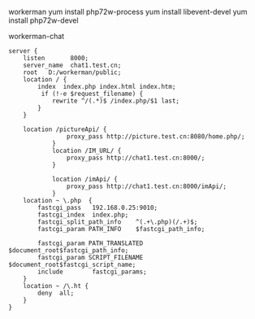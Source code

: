 workerman
yum install php72w-process
yum install libevent-devel
yum install php72w-devel

workerman-chat


    server {
        listen       8000;
        server_name  chat1.test.cn;
        root   D:/workerman/public;
        location / {    
            index  index.php index.html index.htm;          
             if (!-e $request_filename) {
                rewrite ^/(.*)$ /index.php/$1 last;
            }            
        }     
        
        location /pictureApi/ {
                    proxy_pass http://picture.test.cn:8080/home.php/;
                }
                location /IM_URL/ {
                    proxy_pass http://chat1.test.cn:8000/;
                }
        
                location /imApi/ {
                    proxy_pass http://chat1.test.cn:8000/imApi/;
                }
        location ~ \.php  {
            fastcgi_pass   192.168.0.25:9010;            
            fastcgi_index  index.php;
            fastcgi_split_path_info    ^(.+\.php)(/.+)$; 
            fastcgi_param PATH_INFO    $fastcgi_path_info;     
            
            fastcgi_param PATH_TRANSLATED $document_root$fastcgi_path_info; 
            fastcgi_param SCRIPT_FILENAME $document_root$fastcgi_script_name; 
            include        fastcgi_params;
        }
        location ~ /\.ht {
            deny  all;
        }
    }
